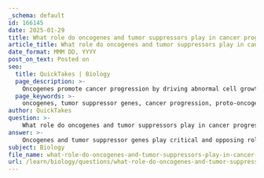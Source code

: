 ```yaml
---
_schema: default
id: 166145
date: 2025-01-29
title: What role do oncogenes and tumor suppressors play in cancer progression?
article_title: What role do oncogenes and tumor suppressors play in cancer progression?
date_format: MMM DD, YYYY
post_on_text: Posted on
seo:
  title: QuickTakes | Biology
  page_description: >-
    Oncogenes promote cancer progression by driving abnormal cell growth, while tumor suppressor genes inhibit growth, maintaining cellular regulation. Their interplay is crucial for understanding cancer development.
  page_keywords: >-
    oncogenes, tumor suppressor genes, cancer progression, proto-oncogenes, cell growth, cell division, tumorigenesis, genomic instability, metabolic reprogramming, apoptosis, retinoblastoma gene, DNA damage repair, cancer biology, tumor microenvironment, gene amplification, chromosomal rearrangements
author: QuickTakes
question: >-
    What role do oncogenes and tumor suppressors play in cancer progression?
answer: >-
    Oncogenes and tumor suppressor genes play critical and opposing roles in cancer progression, contributing to the complex genetic landscape of tumors.\n\n### Oncogenes\nOncogenes are mutated forms of normal genes (proto-oncogenes) that, when activated, promote cell growth and division. The activation of oncogenes can occur through various mechanisms, including point mutations, gene amplification, or chromosomal rearrangements. These genetic alterations lead to the production of proteins that drive abnormal cell proliferation and survival, contributing to tumorigenesis. For instance, oncogenes can promote genomic instability, which increases the likelihood of further mutations and cancer development. Additionally, oncogenes can facilitate metabolic reprogramming, allowing cancer cells to adapt to and thrive in the tumor microenvironment, further enhancing their malignancy.\n\n### Tumor Suppressor Genes\nIn contrast, tumor suppressor genes function to inhibit cell growth and division, maintaining normal cellular function and preventing tumor formation. These genes produce proteins that regulate the cell cycle, repair DNA damage, and promote apoptosis (programmed cell death). When tumor suppressor genes are inactivated or mutated, their protective functions are lost, leading to uncontrolled cell proliferation. A classic example is the retinoblastoma (Rb) gene, where the loss of both functional copies is necessary for tumor development. The inactivation of tumor suppressor genes is often a critical step in the progression of various cancers, as it allows oncogenes to exert their effects without regulatory checks.\n\n### Interaction in Cancer Progression\nThe interplay between oncogenes and tumor suppressor genes is essential in the multistep process of cancer development. Cancer progression typically involves the sequential activation of oncogenes and the inactivation of tumor suppressor genes, leading to a cumulative effect that drives tumor growth. This dual mechanism underscores the complexity of cancer biology, where both types of genes must be considered to understand tumor initiation and progression fully.\n\nIn summary, oncogenes promote cancer by driving cell proliferation and survival, while tumor suppressor genes act as brakes on this process. The balance between these opposing forces is crucial for maintaining normal cellular function, and their disruption is a hallmark of cancer.
subject: Biology
file_name: what-role-do-oncogenes-and-tumor-suppressors-play-in-cancer-progression.md
url: /learn/biology/questions/what-role-do-oncogenes-and-tumor-suppressors-play-in-cancer-progression
---
```


&nbsp;